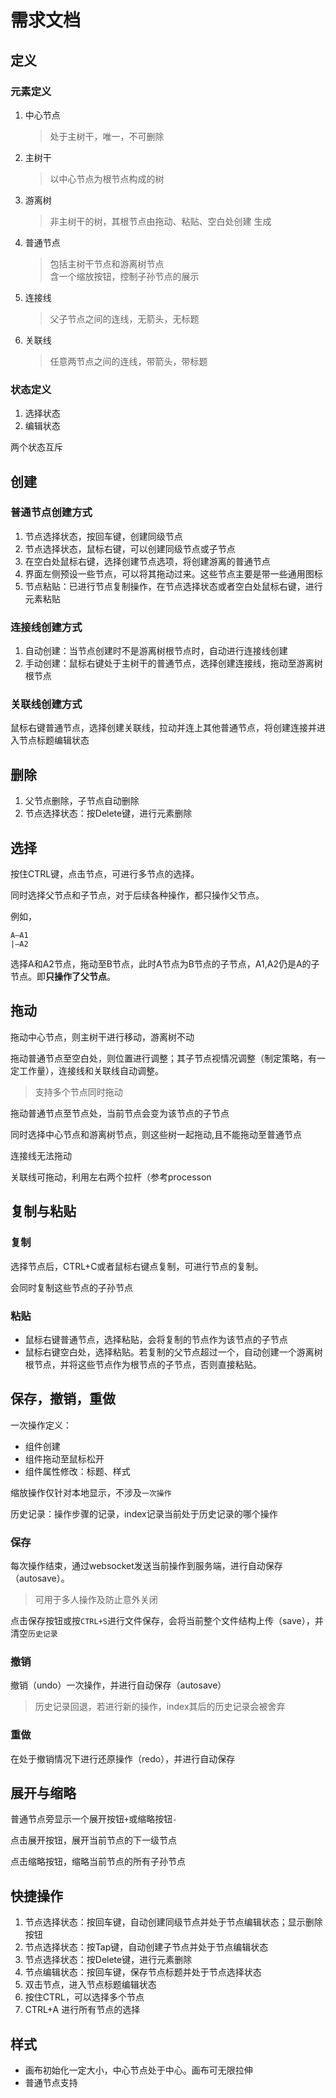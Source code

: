 # 需求文档

## 定义

### 元素定义

1. 中心节点
   > 处于主树干，唯一，不可删除
2. 主树干
   > 以中心节点为根节点构成的树 
3. 游离树
   > 非主树干的树，其根节点由拖动、粘贴、空白处创建 生成
4. 普通节点
   > 包括主树干节点和游离树节点\
   > 含一个缩放按钮，控制子孙节点的展示
5. 连接线
   > 父子节点之间的连线，无箭头，无标题 
6. 关联线
   > 任意两节点之间的连线，带箭头，带标题

### 状态定义

1. 选择状态
2. 编辑状态

两个状态互斥

## 创建

### 普通节点创建方式

1. 节点选择状态，按回车键，创建同级节点
2. 节点选择状态，鼠标右键，可以创建同级节点或子节点
3. 在空白处鼠标右键，选择创建节点选项，将创建游离的普通节点
4. 界面左侧预设一些节点，可以将其拖动过来。这些节点主要是带一些通用图标
5. 节点粘贴：已进行节点复制操作，在节点选择状态或者空白处鼠标右键，进行元素粘贴

### 连接线创建方式

1. 自动创建：当节点创建时不是游离树根节点时，自动进行连接线创建
2. 手动创建：鼠标右键处于主树干的普通节点，选择创建连接线，拖动至游离树根节点

### 关联线创建方式

鼠标右键普通节点，选择创建关联线，拉动并连上其他普通节点，将创建连接并进入节点标题编辑状态

## 删除

1. 父节点删除，子节点自动删除
2. 节点选择状态：按Delete键，进行元素删除

## 选择

按住CTRL键，点击节点，可进行多节点的选择。

同时选择父节点和子节点，对于后续各种操作，都只操作父节点。

例如，
```
A—A1
|—A2
```
选择A和A2节点，拖动至B节点，此时A节点为B节点的子节点，A1,A2仍是A的子节点。即**只操作了父节点**。

## 拖动

拖动中心节点，则主树干进行移动，游离树不动

拖动普通节点至空白处，则位置进行调整；其子节点视情况调整（制定策略，有一定工作量），连接线和关联线自动调整。
> 支持多个节点同时拖动

拖动普通节点至节点处，当前节点会变为该节点的子节点

同时选择中心节点和游离树节点，则这些树一起拖动,且不能拖动至普通节点

连接线无法拖动

关联线可拖动，利用左右两个拉杆（参考processon

## 复制与粘贴

### 复制

选择节点后，CTRL+C或者鼠标右键点复制，可进行节点的复制。

会同时复制这些节点的子孙节点

### 粘贴

- 鼠标右键普通节点，选择粘贴，会将复制的节点作为该节点的子节点
- 鼠标右键空白处，选择粘贴。若复制的父节点超过一个，自动创建一个游离树根节点，并将这些节点作为根节点的子节点，否则直接粘贴。

## 保存，撤销，重做

一次操作定义：
- 组件创建
- 组件拖动至鼠标松开
- 组件属性修改：标题、样式

缩放操作仅针对本地显示，不涉及`一次操作`

历史记录：操作步骤的记录，index记录当前处于历史记录的哪个操作

### 保存

每次操作结束，通过websocket发送当前操作到服务端，进行自动保存（autosave）。
> 可用于多人操作及防止意外关闭

点击保存按钮或按`CTRL+S`进行文件保存，会将当前整个文件结构上传（save），并清空`历史记录`

### 撤销

撤销（undo）一次操作，并进行自动保存（autosave）
> 历史记录回退，若进行新的操作，index其后的历史记录会被舍弃

### 重做

在处于撤销情况下进行还原操作（redo），并进行自动保存

## 展开与缩略

普通节点旁显示一个展开按钮`+`或缩略按钮`-` 

点击展开按钮，展开当前节点的下一级节点

点击缩略按钮，缩略当前节点的所有子孙节点

## 快捷操作

1. 节点选择状态：按回车键，自动创建同级节点并处于节点编辑状态；显示删除按钮
2. 节点选择状态：按Tap键，自动创建子节点并处于节点编辑状态
3. 节点选择状态：按Delete键，进行元素删除
4. 节点编辑状态：按回车键，保存节点标题并处于节点选择状态
5. 双击节点，进入节点标题编辑状态
6. 按住CTRL，可以选择多个节点
7. CTRL+A 进行所有节点的选择

## 样式

- 画布初始化一定大小，中心节点处于中心。画布可无限拉伸
- 普通节点支持